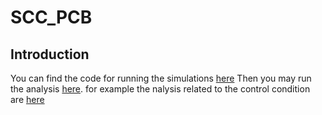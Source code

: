 # SCC_PCB
## Introduction

You can find the code for running the simulations [here](https://github.com/borjkhani/SCC_PCB/blob/main/Model/Control/FT1.ipynb) 
Then you may run the analysis [here](https://github.com/borjkhani/SCC_PCB/tree/main/Analysis). for example the nalysis related to the control condition are [here](https://github.com/borjkhani/SCC_PCB/blob/main/Analysis/Control%20Analysis/Run_All.m)






